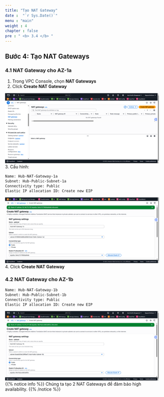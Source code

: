 ```yaml
---
title: "Tạo NAT Gateway"
date :  "`r Sys.Date()`" 
menu : "main"
weight : 4
chapter : false
pre : " <b> 3.4 </b> "
---
```


## Bước 4: Tạo NAT Gateways

### 4.1 NAT Gateway cho AZ-1a

1. Trong VPC Console, chọn **NAT Gateways**
2. Click **Create NAT Gateway**

![](/images/3.hub-vpc/hinh-22.png)
3. Cấu hình:

```
Name: Hub-NAT-Gateway-1a
Subnet: Hub-Public-Subnet-1a
Connectivity type: Public
Elastic IP allocation ID: Create new EIP
```
![](/images/3.hub-vpc/hinh-23.png)
4. Click **Create NAT Gateway**

### 4.2 NAT Gateway cho AZ-1b

```
Name: Hub-NAT-Gateway-1b
Subnet: Hub-Public-Subnet-1b
Connectivity type: Public
Elastic IP allocation ID: Create new EIP
```
![](/images/3.hub-vpc/hinh-24.png)
{{% notice info %}}
Chúng ta tạo 2 NAT Gateways để đảm bảo high availability.
{{% /notice %}}
